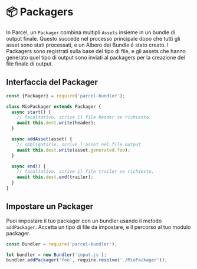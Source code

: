 # 📦 Packagers

In Parcel, un `Packager` combina multipli `Assets` insieme in un bundle di output finale. Questo succede nel processo principale dopo che tutti gli asset sono stati processati, e un Albero dei Bundle é stato creato. I Packagers sono registrati sulla base del tipo di file, e gli assets che hanno generato quel tipo di output sono inviati al packagers per la creazione del file finale di output.

## Interfaccia del Packager

```javascript
const {Packager} = require('parcel-bundler');

class MioPackager extends Packager {
  async start() {
    // facoltativo. scrive il file header se richiesto.
    await this.dest.write(header);
  }

  async addAsset(asset) {
    // obbligatorio. scrive l'asset nel file output
    await this.dest.write(asset.generated.foo);
  }

  async end() {
    // facoltativo. scrive il file trailer se richiesto.
    await this.dest.end(trailer);
  }
}
```

## Impostare un Packager

Puoi impostare il tuo packager con un bundler usando il metodo `addPackager`. Accetta un tipo di file da impostare, e il percorso al tuo modulo packager.

```javascript
const Bundler = require('parcel-bundler');

let bundler = new Bundler('input.js');
bundler.addPackager('foo', require.resolve('./MioPackager'));
```
